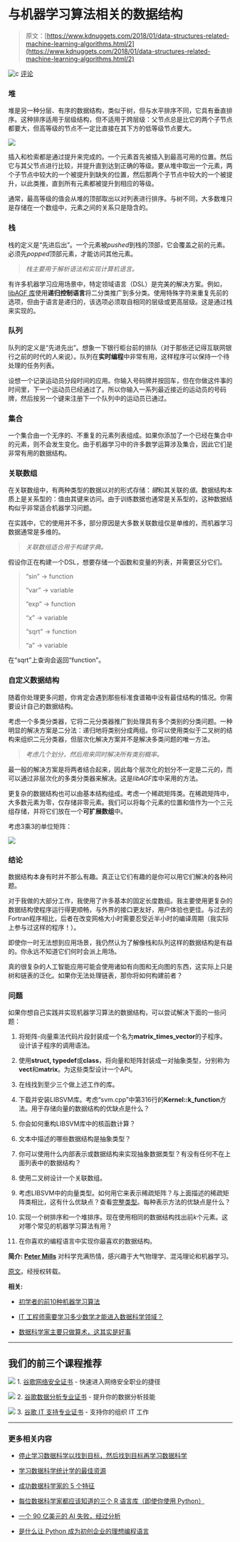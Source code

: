 # 与机器学习算法相关的数据结构

> 原文：[https://www.kdnuggets.com/2018/01/data-structures-related-machine-learning-algorithms.html/2](https://www.kdnuggets.com/2018/01/data-structures-related-machine-learning-algorithms.html/2)

![c](../Images/3d9c022da2d331bb56691a9617b91b90.png) [评论](/2018/01/data-structures-related-machine-learning-algorithms.html?page=2#comments)

### **堆**

堆是另一种分层、有序的数据结构，类似于树，但与水平排序不同，它具有垂直排序。这种排序适用于层级结构，但不适用于跨层级：父节点总是比它的两个子节点都要大，但高等级的节点不一定比直接在其下方的低等级节点要大。

![](../Images/a8e8244886a065cc7cd6b56c0bb56db8.png)

插入和检索都是通过提升来完成的。一个元素首先被插入到最高可用的位置。然后它与其父节点进行比较，并提升直到达到正确的等级。要从堆中取出一个元素，两个子节点中较大的一个被提升到缺失的位置，然后那两个子节点中较大的一个被提升，以此类推，直到所有元素都被提升到相应的等级。

通常，最高等级的值会从堆的顶部取出以对列表进行排序。与树不同，大多数堆只是存储在一个数组中，元素之间的关系只是隐含的。

### **栈**

栈的定义是“先进后出”。一个元素被*pushed*到栈的顶部，它会覆盖之前的元素。必须先*popped*顶部元素，才能访问其他元素。

> *栈主要用于解析语法和实现计算机语言。*

有许多机器学习应用场景中，特定领域语言（DSL）是完美的解决方案。例如，[libAGF 库](https://github.com/peteysoft/libmsci)使用**递归控制语言**将二分类推广到多分类。使用特殊字符来重复先前的选项，但由于语言是递归的，该选项必须取自相同的层级或更高层级。这是通过栈来实现的。

### **队列**

队列的定义是“先进先出”。想象一下银行柜台前的排队（对于那些还记得互联网银行之前的时代的人来说）。队列在**实时编程**中非常有用，这样程序可以保持一个待处理的任务列表。

设想一个记录运动员分段时间的应用。你输入号码牌并按回车，但在你做这件事的时间里，下一个运动员已经通过了。所以你输入一系列最近接近的运动员的号码牌，然后按另一个键来注册下一个队列中的运动员已通过。

### **集合**

一个集合由一个无序的、不重复的元素列表组成。如果你添加了一个已经在集合中的元素，则不会发生变化。由于机器学习中的许多数学运算涉及集合，因此它们是非常有用的数据结构。

### **关联数组**

在关联数组中，有两种类型的数据以对的形式存储：*键*和其关联的*值*。数据结构本质上是关系型的：值由其键来访问。由于训练数据也通常是关系型的，这种数据结构似乎非常适合机器学习问题。

在实践中，它的使用并不多，部分原因是大多数关联数组仅是单维的，而机器学习数据通常是多维的。

> *关联数组适合用于构建字典。*

假设你正在构建一个DSL，想要存储一个函数和变量的列表，并需要区分它们。

> “sin” → function
> 
> “var” → variable
> 
> “exp” → function
> 
> “x” → variable
> 
> “sqrt” → function
> 
> “a” → variable

在“sqrt”上查询会返回“function”。

### **自定义数据结构**

随着你处理更多问题，你肯定会遇到那些标准食谱箱中没有最佳结构的情况。你需要设计自己的数据结构。

考虑一个多类分类器，它将二元分类器推广到处理具有多个类别的分类问题。一种明显的解决方案是二分法：递归地将类别分成两组。你可以使用类似于二叉树的结构来组织二元分类器，但层次化解决方案并不是解决多类问题的唯一方法。

> *考虑几个划分，然后用来同时解决所有类别概率。*

最一般的解决方案是将两者结合起来，因此每个层次化的划分不一定是二元的，而可以通过非层次化的多类分类器来解决。这是*libAGF*库中采用的方法。

更复杂的数据结构也可以由基本结构组成。考虑一个稀疏矩阵类。在稀疏矩阵中，大多数元素为零，仅存储非零元素。我们可以将每个元素的位置和值作为一个三元组存储，并将它们放在一个**可扩展数组**中。

考虑3乘3的单位矩阵：

![](../Images/a10fed70977baeb14c21b7a2fabd8b91.png)

### **结论**

数据结构本身有时并不那么有趣。真正让它们有趣的是你可以用它们解决的各种问题。

对于我做的大部分工作，我使用了许多基本的固定长度数组。我主要使用更复杂的数据结构使程序运行得更顺畅，与外界的接口更友好，用户体验也更佳。与过去的Fortran程序相比，后者在改变网格大小时需要忍受近半小时的编译周期（我实际上参与过这样的程序！）。

即使你一时无法想到应用场景，我仍然认为了解像栈和队列这样的数据结构是有益的。你永远不知道它们何时会派上用场。

真的很复杂的人工智能应用可能会使用诸如有向图和无向图的东西，这实际上只是树和链表的泛化。如果你无法处理链表，那你将如何构建前者？

### **问题**

如果你想自己实践并实现机器学习算法的数据结构，可以尝试解决下面的一些问题：

1.  将矩阵-向量乘法代码片段封装成一个名为**matrix_times_vector**的子程序。设计该子程序的调用语法。

1.  使用**struct, typedef**或**class**，将向量和矩阵封装成一对抽象类型，分别称为**vect**和**matrix**。为这些类型设计一个API。

1.  在线找到至少三个做上述工作的库。

1.  下载并安装LIBSVM库。考虑“svm.cpp”中第316行的**Kernel::k_function**方法。用于存储向量的数据结构的优缺点是什么？

1.  你会如何重构LIBSVM库中的核函数计算？

1.  文本中描述的哪些数据结构是抽象类型？

1.  你可以使用什么内部表示或数据结构来实现抽象数据类型？有没有任何不在上面列表中的数据结构？

1.  使用二叉树设计一个关联数组。

1.  考虑LIBSVM中的向量类型。如何用它来表示稀疏矩阵？与上面描述的稀疏矩阵类相比，这有什么优缺点？查看[完整类型](https://github.com/peteysoft/libmsci/sparse/sparse.h)。每种表示方法的优缺点是什么？

1.  实现一个树排序和一个堆排序。现在使用相同的数据结构找出前*k*个元素。这对哪个常见的机器学习算法有用？

1.  在你喜欢的编程语言中实现你最喜欢的数据结构。

**简介: [Peter Mills](https://blog.statsbot.co/@peteymills)** 对科学充满热情，感兴趣于大气物理学、混沌理论和机器学习。

[原文](https://blog.statsbot.co/data-structures-related-to-machine-learning-algorithms-5edf77c8bbf4?utm_source=kdnuggets&utm_medium=post&utm_campaign=data-structs)。经授权转载。

**相关:**

+   [初学者的前10种机器学习算法](/2017/10/top-10-machine-learning-algorithms-beginners.html)

+   [IT 工程师需要学习多少数学才能进入数据科学领域？](/2017/12/mathematics-needed-learn-data-science-machine-learning.html)

+   [数据科学家主要只做算术，这其实是好事](/2016/05/data-scientists-mostly-arithmetic-good-thing.html)

* * *

## 我们的前三个课程推荐

![](../Images/0244c01ba9267c002ef39d4907e0b8fb.png) 1\. [谷歌网络安全证书](https://www.kdnuggets.com/google-cybersecurity) - 快速进入网络安全职业的捷径

![](../Images/e225c49c3c91745821c8c0368bf04711.png) 2\. [谷歌数据分析专业证书](https://www.kdnuggets.com/google-data-analytics) - 提升你的数据分析技能

![](../Images/0244c01ba9267c002ef39d4907e0b8fb.png) 3\. [谷歌 IT 支持专业证书](https://www.kdnuggets.com/google-itsupport) - 支持你的组织 IT 工作

* * *

### 更多相关内容

+   [停止学习数据科学以找到目标，然后找到目标再学习数据科学](https://www.kdnuggets.com/2021/12/stop-learning-data-science-find-purpose.html)

+   [学习数据科学统计学的最佳资源](https://www.kdnuggets.com/2021/12/springboard-top-resources-learn-data-science-statistics.html)

+   [成功数据科学家的 5 个特征](https://www.kdnuggets.com/2021/12/5-characteristics-successful-data-scientist.html)

+   [每位数据科学家都应该知道的三个 R 语言库（即使你使用 Python）](https://www.kdnuggets.com/2021/12/three-r-libraries-every-data-scientist-know-even-python.html)

+   [一个 90 亿美元的 AI 失败，经过分析](https://www.kdnuggets.com/2021/12/9b-ai-failure-examined.html)

+   [是什么让 Python 成为初创企业的理想编程语言](https://www.kdnuggets.com/2021/12/makes-python-ideal-programming-language-startups.html)
